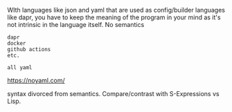 WIth languages like json and yaml that are used as config/builder languages
like dapr, you have to keep the meaning of the program in your mind
as it's not intrinsic in the language itself.
No semantics

	dapr
	docker
	github actions
	etc.

	all yaml


https://noyaml.com/


syntax divorced from semantics. Compare/contrast with S-Expressions vs Lisp.
